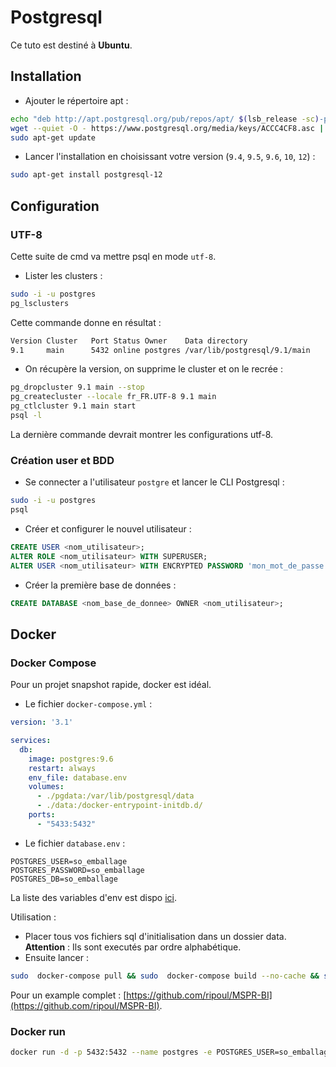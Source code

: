 # Postgresql

Ce tuto est destiné à **Ubuntu**.

## Installation

- Ajouter le répertoire apt :

```sh
echo "deb http://apt.postgresql.org/pub/repos/apt/ $(lsb_release -sc)-pgdg main" > /etc/apt/sources.list.d/pgdg.list
wget --quiet -O - https://www.postgresql.org/media/keys/ACCC4CF8.asc | sudo apt-key add -
sudo apt-get update
```

- Lancer l'installation en choisissant votre version (`9.4`, `9.5`, `9.6`, `10`, `12`) :

```sh
sudo apt-get install postgresql-12
```

## Configuration

### UTF-8

Cette suite de cmd va mettre psql en mode `utf-8`.

- Lister les clusters :

```sh
sudo -i -u postgres
pg_lsclusters
```

Cette commande donne en résultat :

```sh
Version Cluster   Port Status Owner    Data directory                     Log file
9.1     main      5432 online postgres /var/lib/postgresql/9.1/main       /var/log/postgresql/postgresql-9.1-main.log
```

- On récupère la version, on supprime le cluster et on le recrée :

```sh
pg_dropcluster 9.1 main --stop
pg_createcluster --locale fr_FR.UTF-8 9.1 main
pg_ctlcluster 9.1 main start
psql -l
```

La dernière commande devrait montrer les configurations utf-8.

### Création user et BDD

- Se connecter a l'utilisateur `postgre` et lancer le CLI Postgresql :

```sh
sudo -i -u postgres
psql
```

- Créer et configurer le nouvel utilisateur :

```sql
CREATE USER <nom_utilisateur>;
ALTER ROLE <nom_utilisateur> WITH SUPERUSER;
ALTER USER <nom_utilisateur> WITH ENCRYPTED PASSWORD 'mon_mot_de_passe';
```

- Créer la première base de données :

```sql
CREATE DATABASE <nom_base_de_donnee> OWNER <nom_utilisateur>;
```

## Docker

### Docker Compose

Pour un projet snapshot rapide, docker est idéal.

- Le fichier `docker-compose.yml` :

```yaml
version: '3.1'

services:
  db:
    image: postgres:9.6
    restart: always
    env_file: database.env
    volumes:
      - ./pgdata:/var/lib/postgresql/data
      - ./data:/docker-entrypoint-initdb.d/
    ports:
      - "5433:5432"
```

- Le fichier `database.env` :

```env
POSTGRES_USER=so_emballage
POSTGRES_PASSWORD=so_emballage
POSTGRES_DB=so_emballage
```

La liste des variables d'env est dispo [ici](https://hub.docker.com/_/postgres).

Utilisation :

- Placer tous vos fichiers sql d'initialisation dans un dossier data. **Attention** : Ils sont executés par ordre alphabétique.
- Ensuite lancer :

```sh
sudo  docker-compose pull && sudo  docker-compose build --no-cache && sudo docker-compose up --force-recreate
```

Pour un example complet : [https://github.com/ripoul/MSPR-BI](https://github.com/ripoul/MSPR-BI).

### Docker run

```sh
docker run -d -p 5432:5432 --name postgres -e POSTGRES_USER=so_emballage -e POSTGRES_PASSWORD=so_emballage -e POSTGRES_DB=so_emballage postgres:9.6
```
